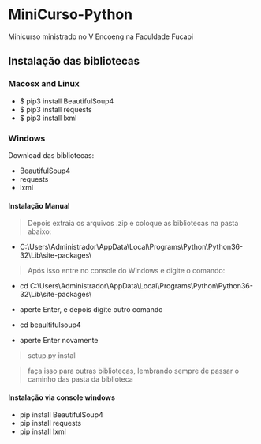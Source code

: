 # MiniCurso-Python
Minicurso ministrado no V Encoeng na Faculdade Fucapi

## Instalação das bibliotecas

### Macosx and Linux

- $ pip3 install BeautifulSoup4
- $ pip3 install requests
- $ pip3 install lxml

### Windows

Download das bibliotecas:
- BeautifulSoup4
- requests
- lxml

#### Instalação Manual

> Depois extraia os arquivos .zip e coloque as bibliotecas na pasta abaixo:

- C:\Users\Administrador\AppData\Local\Programs\Python\Python36-32\Lib\site-packages\

> Após isso entre no console do Windows e digite o comando:

- cd C:\Users\Administrador\AppData\Local\Programs\Python\Python36-32\Lib\site-packages\

- aperte Enter, e depois digite outro comando

- cd beaultifulsoup4

- aperte Enter novamente

> setup.py install

> faça isso para outras bibliotecas, lembrando sempre de passar o caminho das pasta da biblioteca

#### Instalação via console windows

- pip install BeautifulSoup4 
- pip install requests
- pip install lxml 






